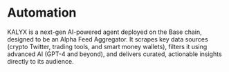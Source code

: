 # Automation
KALYX is a next-gen AI-powered agent deployed on the Base chain, designed to be an Alpha Feed Aggregator. It scrapes key data sources (crypto Twitter, trading tools, and smart money wallets), filters it using advanced AI (GPT-4 and beyond), and delivers curated, actionable insights directly to its audience.
